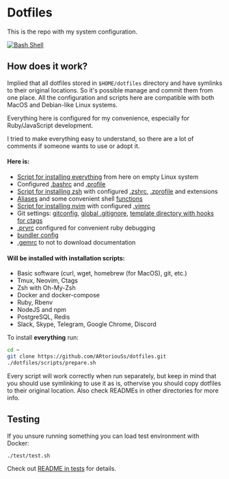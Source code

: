 # Dotfiles

This is the repo with my system configuration.

[![Bash Shell](https://badges.frapsoft.com/bash/v1/bash.png?v=103)](/shell)

## How does it work?

Implied that all dotfiles stored in `$HOME/dotfiles` directory and have symlinks to their original locations.
So it's possible manage and commit them from one place. All the configuration and scripts here are compatible with both
MacOS and Debian-like Linux systems.

Everything here is configured for my convenience, especially for Ruby/JavaScript development.

I tried to make everything easy to understand, so there are a lot of comments if someone wants to use or adopt it.

#### Here is:

- [Script for installing everything](scripts/prepare.sh) from here on empty Linux system
- Configured [.bashrc](shell/.bashrc) and [.profile](shell/.profile)
- [Script for installing zsh](scripts/install_zsh.sh) with configured [.zshrc](shell/.zshrc), [.zprofile](shell/.zprofile) and extensions
- [Aliases](shell/aliases.sh) and some convenient shell [functions](shell/functions.sh)
- [Script for installing nvim](scripts/install_vim.sh) with configured [.vimrc](vim/.vimrc)
- Git settings: [gitconfig](git/.gitconfig), [global .gitignore](git/.gitignore.global), [template directory with hooks for ctags](git/git_template)
- [.pryrc](.pryrc) configured for convenient ruby debugging
- [bundler config](bundler_config)
- [.gemrc](.gemrc) to not to download documentation

#### Will be installed with installation scripts:

- Basic software (curl, wget, homebrew (for MacOS), git, etc.)
- Tmux, Neovim, Ctags
- Zsh with Oh-My-Zsh
- Docker and docker-compose
- Ruby, Rbenv
- NodeJS and npm
- PostgreSQL, Redis
- Slack, Skype, Telegram, Google Chrome, Discord

To install **everything** run:

```bash
cd ~
git clone https://github.com/ARtoriouSs/dotfiles.git
./dotfiles/scripts/prepare.sh
```

Every script will work correctly when run separately, but keep in mind that you should use symlinking to use it as is,
othervise you should copy dotfiles to their original location. Also check READMEs in other directories for more info.

## Testing

If you unsure running something you can load test environment with Docker:

```bash
./test/test.sh
```

Check out [README in tests](test/README.md) for details.
